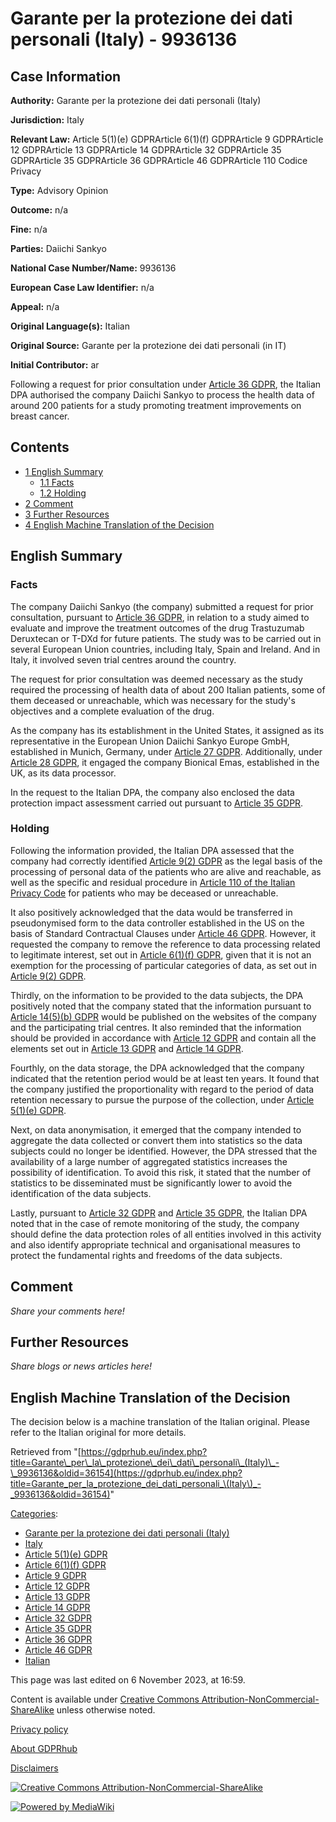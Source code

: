 # Garante per la protezione dei dati personali (Italy) - 9936136

## Case Information

**Authority:** Garante per la protezione dei dati personali (Italy)

**Jurisdiction:** Italy

**Relevant Law:** Article 5(1)(e) GDPRArticle 6(1)(f) GDPRArticle 9 GDPRArticle 12 GDPRArticle 13 GDPRArticle 14 GDPRArticle 32 GDPRArticle 35 GDPRArticle 35 GDPRArticle 36 GDPRArticle 46 GDPRArticle 110 Codice Privacy

**Type:** Advisory Opinion

**Outcome:** n/a

**Fine:** n/a

**Parties:** Daiichi Sankyo

**National Case Number/Name:** 9936136

**European Case Law Identifier:** n/a

**Appeal:** n/a

**Original Language(s):** Italian

**Original Source:** Garante per la protezione dei dati personali (in IT)

**Initial Contributor:** ar

Following a request for prior consultation under [Article 36 GDPR](/index.php?title=Article_36_GDPR "Article 36 GDPR"), the Italian DPA authorised the company Daiichi Sankyo to process the health data of around 200 patients for a study promoting treatment improvements on breast cancer.

## Contents

*   [1 English Summary](#English_Summary)
    *   [1.1 Facts](#Facts)
    *   [1.2 Holding](#Holding)
*   [2 Comment](#Comment)
*   [3 Further Resources](#Further_Resources)
*   [4 English Machine Translation of the Decision](#English_Machine_Translation_of_the_Decision)

## English Summary

### Facts

The company Daiichi Sankyo (the company) submitted a request for prior consultation, pursuant to [Article 36 GDPR](/index.php?title=Article_36_GDPR "Article 36 GDPR"), in relation to a study aimed to evaluate and improve the treatment outcomes of the drug Trastuzumab Deruxtecan or T-DXd for future patients. The study was to be carried out in several European Union countries, including Italy, Spain and Ireland. And in Italy, it involved seven trial centres around the country.

The request for prior consultation was deemed necessary as the study required the processing of health data of about 200 Italian patients, some of them deceased or unreachable, which was necessary for the study's objectives and a complete evaluation of the drug.

As the company has its establishment in the United States, it assigned as its representative in the European Union Daiichi Sankyo Europe GmbH, established in Munich, Germany, under [Article 27 GDPR](/index.php?title=Article_27_GDPR "Article 27 GDPR"). Additionally, under [Article 28 GDPR](/index.php?title=Article_28_GDPR "Article 28 GDPR"), it engaged the company Bionical Emas, established in the UK, as its data processor.

In the request to the Italian DPA, the company also enclosed the data protection impact assessment carried out pursuant to [Article 35 GDPR](/index.php?title=Article_35_GDPR "Article 35 GDPR").

### Holding

Following the information provided, the Italian DPA assessed that the company had correctly identified [Article 9(2) GDPR](/index.php?title=Article_9_GDPR#2 "Article 9 GDPR") as the legal basis of the processing of personal data of the patients who are alive and reachable, as well as the specific and residual procedure in [Article 110 of the Italian Privacy Code](https://www.garanteprivacy.it/codice) for patients who may be deceased or unreachable.

It also positively acknowledged that the data would be transferred in pseudonymised form to the data controller established in the US on the basis of Standard Contractual Clauses under [Article 46 GDPR](/index.php?title=Article_46_GDPR "Article 46 GDPR"). However, it requested the company to remove the reference to data processing related to legitimate interest, set out in [Article 6(1)(f) GDPR](/index.php?title=Article_6_GDPR#1f "Article 6 GDPR"), given that it is not an exemption for the processing of particular categories of data, as set out in [Article 9(2) GDPR](/index.php?title=Article_9_GDPR#2 "Article 9 GDPR").

Thirdly, on the information to be provided to the data subjects, the DPA positively noted that the company stated that the information pursuant to [Article 14(5)(b) GDPR](/index.php?title=Article_14_GDPR#5b "Article 14 GDPR") would be published on the websites of the company and the participating trial centres. It also reminded that the information should be provided in accordance with [Article 12 GDPR](/index.php?title=Article_12_GDPR "Article 12 GDPR") and contain all the elements set out in [Article 13 GDPR](/index.php?title=Article_13_GDPR "Article 13 GDPR") and [Article 14 GDPR](/index.php?title=Article_14_GDPR "Article 14 GDPR").

Fourthly, on the data storage, the DPA acknowledged that the company indicated that the retention period would be at least ten years. It found that the company justified the proportionality with regard to the period of data retention necessary to pursue the purpose of the collection, under [Article 5(1)(e) GDPR](/index.php?title=Article_5_GDPR#1e "Article 5 GDPR").

Next, on data anonymisation, it emerged that the company intended to aggregate the data collected or convert them into statistics so the data subjects could no longer be identified. However, the DPA stressed that the availability of a large number of aggregated statistics increases the possibility of identification. To avoid this risk, it stated that the number of statistics to be disseminated must be significantly lower to avoid the identification of the data subjects.

Lastly, pursuant to [Article 32 GDPR](/index.php?title=Article_32_GDPR "Article 32 GDPR") and [Article 35 GDPR](/index.php?title=Article_35_GDPR "Article 35 GDPR"), the Italian DPA noted that in the case of remote monitoring of the study, the company should define the data protection roles of all entities involved in this activity and also identify appropriate technical and organisational measures to protect the fundamental rights and freedoms of the data subjects.

## Comment

_Share your comments here!_

## Further Resources

_Share blogs or news articles here!_

## English Machine Translation of the Decision

The decision below is a machine translation of the Italian original. Please refer to the Italian original for more details.

Retrieved from "[https://gdprhub.eu/index.php?title=Garante\_per\_la\_protezione\_dei\_dati\_personali\_(Italy)\_-\_9936136&oldid=36154](https://gdprhub.eu/index.php?title=Garante_per_la_protezione_dei_dati_personali_\(Italy\)_-_9936136&oldid=36154)"

[Categories](/index.php?title=Special:Categories "Special:Categories"):

*   [Garante per la protezione dei dati personali (Italy)](/index.php?title=Category:Garante_per_la_protezione_dei_dati_personali_\(Italy\) "Category:Garante per la protezione dei dati personali (Italy)")
*   [Italy](/index.php?title=Category:Italy "Category:Italy")
*   [Article 5(1)(e) GDPR](/index.php?title=Category:Article_5\(1\)\(e\)_GDPR "Category:Article 5(1)(e) GDPR")
*   [Article 6(1)(f) GDPR](/index.php?title=Category:Article_6\(1\)\(f\)_GDPR "Category:Article 6(1)(f) GDPR")
*   [Article 9 GDPR](/index.php?title=Category:Article_9_GDPR "Category:Article 9 GDPR")
*   [Article 12 GDPR](/index.php?title=Category:Article_12_GDPR "Category:Article 12 GDPR")
*   [Article 13 GDPR](/index.php?title=Category:Article_13_GDPR "Category:Article 13 GDPR")
*   [Article 14 GDPR](/index.php?title=Category:Article_14_GDPR "Category:Article 14 GDPR")
*   [Article 32 GDPR](/index.php?title=Category:Article_32_GDPR "Category:Article 32 GDPR")
*   [Article 35 GDPR](/index.php?title=Category:Article_35_GDPR "Category:Article 35 GDPR")
*   [Article 36 GDPR](/index.php?title=Category:Article_36_GDPR "Category:Article 36 GDPR")
*   [Article 46 GDPR](/index.php?title=Category:Article_46_GDPR "Category:Article 46 GDPR")
*   [Italian](/index.php?title=Category:Italian "Category:Italian")

This page was last edited on 6 November 2023, at 16:59.

Content is available under [Creative Commons Attribution-NonCommercial-ShareAlike](https://creativecommons.org/licenses/by-nc-sa/4.0/) unless otherwise noted.

[Privacy policy](/index.php?title=GDPRhub:Privacy_policy)

[About GDPRhub](/index.php?title=GDPRhub:About)

[Disclaimers](/index.php?title=GDPRhub:General_disclaimer)

[![Creative Commons Attribution-NonCommercial-ShareAlike](/resources/assets/licenses/cc-by-nc-sa.png)](https://creativecommons.org/licenses/by-nc-sa/4.0/)

[![Powered by MediaWiki](/resources/assets/poweredby_mediawiki_88x31.png)](https://www.mediawiki.org/)